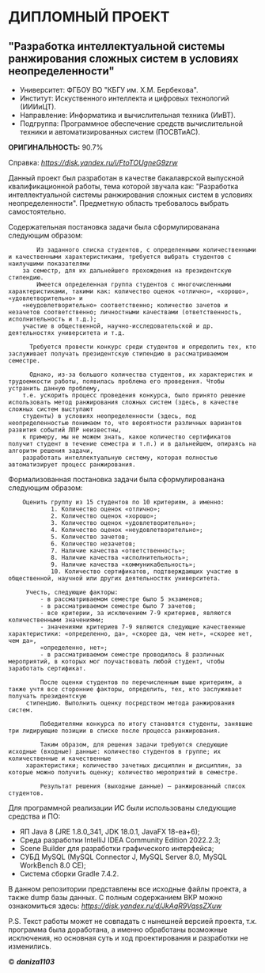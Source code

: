 # ДИПЛОМНЫЙ ПРОЕКТ
## "Разработка интеллектуальной системы ранжирования сложных систем в условиях неопределенности"


- Университет: ФГБОУ ВО "КБГУ им. Х.М. Бербекова".
- Институт: Искуственного интеллекта и цифровых технологий  (ИИИиЦТ).
- Направление: Информатика и вычислительная техника (ИиВТ).
- Подгруппа: Программное обеспечение средств вычислительной техники и автоматизированных систем (ПОСВТиАС).



**ОРИГИНАЛЬНОСТЬ:** 90.7%

Справка: *https://disk.yandex.ru/i/FtoTOUgneG9zrw*


Данный проект был разработан в качестве бакалаврской выпускной квалификационной работы, тема которой звучала как: "Разработка интеллектуальной системы ранжирования 
сложных систем в условиях неопределенности". Предметную область требовалось выбрать самостоятельно. 

Содержательная постановка задачи была сформулированана следующим образом:
            
            Из заданного списка студентов, с определенными количественными и качественными характеристиками, требуется выбрать студентов с наилучшими показателями 
        за семестр, для их дальнейшего прохождения на президентскую стипендию.
            Имеется определенная группа студентов с многочисленными характеристиками, такими как: количество оценок «отлично», «хорошо», «удовлетворительно» и 
        «неудовлетворительно» соответственно; количество зачетов и незачетов соответственно; личностными качествами (ответственность, исполнительность и т.д.); 
        участие в общественной, научно-исследовательской и др. деятельностях университета и т.д. 
        
          Требуется провести конкурс среди студентов и определить тех, кто заслуживает получать президентскую стипендию в рассматриваемом семестре.
        
          Однако, из-за большого количества студентов, их характеристик и трудоемкости работы, появилась проблема его проведения. Чтобы устранить данную проблему, 
        т.е. ускорить процесс проведения конкурса, было принято решение использовать метод ранжирования сложных систем (здесь, в качестве сложных систем выступают 
        студенты) в условиях неопределенности (здесь, под неопределенностью понимаем то, что вероятности различных вариантов развития событий ЛПР неизвестны, 
        к примеру, мы не можем знать, какое количество сертификатов получит студент в течение семестра и т.п.) и в дальнейшем, опираясь на алгоритм решения задачи, 
        разработать интеллектуальную систему, которая полностью автоматизирует процесс ранжирования.
        
Формализованная постановка задачи была сформулированана следующим образом:
        
        Оценить группу из 15 студентов по 10 критериям, а именно:
                1. Количество оценок «отлично»;
                2. Количество оценок «хорошо»;
                3. Количество оценок «удовлетворительно»;
                4. Количество оценок «неудовлетворительно»;
                5. Количество зачетов;
                6. Количество незачетов;
                7. Наличие качества «ответственность»;
                8. Наличие качества «исполнительность»;
                9. Наличие качества «коммуникабельность»;
                10. Количество сертификатов, подтверждающих участие в общественной, научной или других деятельностях университета.
         
         Учесть, следующие факторы:
             - в рассматриваемом семестре было 5 экзаменов;
             - в рассматриваемом семестре было 7 зачетов;
             - все критерии, за исключением 7-9 критериев, являются количественными значениями;
             - значениями критериев 7-9 являются следующие качественные характеристики: «определенно, да», «скорее да, чем нет», «скорее нет, чем да», 
             «определенно, нет»;
             - в рассматриваемом семестре проводилось 8 различных мероприятий, в которых мог поучаствовать любой студент, чтобы заработать сертификат.
             
             После оценки студентов по перечисленным выше критериям, а также учтя все сторонние факторы, определить, тех, кто заслуживает получать президентскую 
         стипендию. Выполнить оценку посредством метода ранжирования систем.
         
             Победителями конкурса по итогу становятся студенты, занявшие три лидирующие позиции в списке после процесса ранжирования.
             
             Таким образом, для решения задачи требуются следующие исходные (входные) данные: количество студентов в группе; их количественные и качественные 
         характеристики; количество зачетных дисциплин и дисциплин, за которые можно получить оценку; количество мероприятий в семестре. 
             
             Результат решения (выходные данные) – ранжированный список студентов.
             
          

Для программной реализации ИС были использованы следующие средства и ПО:
- ЯП Java 8 (JRE 1.8.0_341, JDK 18.0.1, JavaFX 18-ea+6);
- Среда разработки IntelliJ IDEA Community Edition 2022.2.3;
- Scene Builder для разработки графического интерфейса;
- СУБД MySQL (MySQL Connector J, MySQL Server 8.0, MySQL WorkBench 8.0 CE);
- Система сборки Gradle 7.4.2.

В данном репозитории представлены все исходные файлы проекта, а также dump базы данных.
С полным содержанием ВКР можно ознакомиться здесь: *https://disk.yandex.ru/d/JkAqR9VqssZXuw*

P.S. Текст работы может не совпадать с нынешней версией проекта, т.к. программа была доработана, а именно обработаны возможные исключения, но основная суть и 
ход проектирования и разработки не изменились.


© ***daniza1103***
